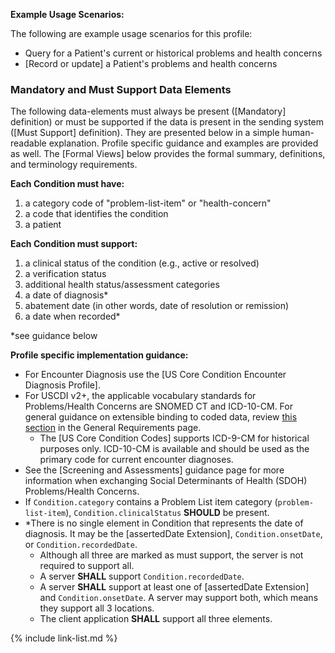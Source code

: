 
**Example Usage Scenarios:**

The following are example usage scenarios for this profile:

-   Query for a Patient's current or historical problems and health concerns
-   [Record or update] a Patient's problems and health concerns

### Mandatory and Must Support Data Elements


The following data-elements must always be present ([Mandatory] definition) or must be supported if the data is present in the sending system ([Must Support] definition). They are presented below in a simple human-readable explanation.  Profile specific guidance and examples are provided as well.  The [Formal Views] below provides the  formal summary, definitions, and  terminology requirements.  

**Each Condition must have:**

<!-- 1.  a status of the condition* -->
1.  a category code of "problem-list-item" or "health-concern"
1.  a code that identifies the condition
1.  a patient

**Each Condition must support:**

1.  a clinical status of the condition (e.g., active or resolved)
1.  a verification status
2.  <span class="bg-success" markdown="1">additional health status/assessment categories</span><!-- new-content -->
3.  a date of diagnosis*
4.  abatement date (in other words, date of resolution or remission)
5.  a date when recorded*

*see guidance below

**Profile specific implementation guidance:**

* For Encounter Diagnosis use the [US Core Condition Encounter Diagnosis Profile].
* For USCDI v2+, the applicable vocabulary standards for Problems/Health Concerns are SNOMED CT and ICD-10-CM.  For general guidance on extensible binding to coded data, review [this section](general-requirements.html#extensible-binding-for-coded-elements) in the General Requirements page.
  - The [US Core Condition Codes] supports ICD-9-CM for historical purposes only. ICD-10-CM is available and should be used as the primary code for current encounter diagnoses.
* See the [Screening and Assessments] guidance page for more information when exchanging Social Determinants of Health (SDOH) Problems/Health Concerns.
* If `Condition.category` contains a Problem List item category (`problem-list-item`), `Condition.clinicalStatus` **SHOULD** be present.
* \*There is no single element in Condition that represents the date of diagnosis. It may be the [assertedDate Extension], `Condition.onsetDate`, or `Condition.recordedDate`.
    * Although all three are marked as must support, the server is not required to support all.
	* A server **SHALL** support `Condition.recordedDate`.
    * A server **SHALL** support at least one of [assertedDate Extension] and `Condition.onsetDate`. A server may support both, which means they support all 3 locations.
    * The client application **SHALL** support all three elements.

{% include link-list.md %}
